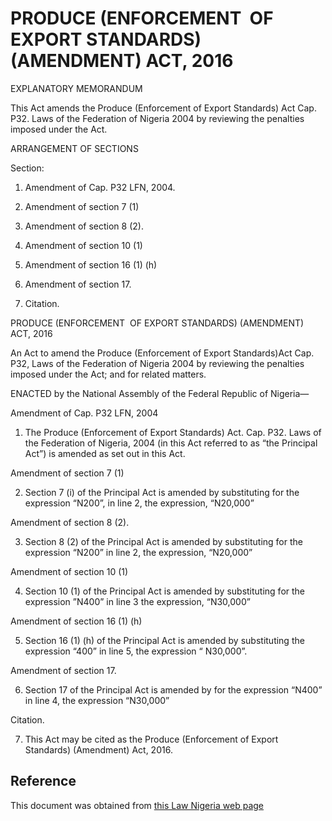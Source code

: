 # PRODUCE (ENFORCEMENT  OF EXPORT STANDARDS) (AMENDMENT) ACT, 2016

EXPLANATORY MEMORANDUM

This Act amends the Produce (Enforcement of Export Standards) Act Cap. P32. Laws of the Federation of Nigeria 2004 by reviewing the penalties imposed under the Act.

ARRANGEMENT OF SECTIONS

Section:

1. Amendment of Cap. P32 LFN, 2004.

2. Amendment of section 7 (1)

3. Amendment of section 8 (2).

4. Amendment of section 10 (1)

5. Amendment of section 16 (1) (h)

6. Amendment of section 17.

7. Citation.

PRODUCE (ENFORCEMENT  OF EXPORT STANDARDS) (AMENDMENT) ACT, 2016

An Act to amend the Produce (Enforcement of Export Standards)Act Cap. P32, Laws of the Federation of Nigeria 2004 by reviewing the penalties imposed under the Act; and for related matters.

ENACTED by the National Assembly of the Federal Republic of Nigeria—

Amendment of Cap. P32 LFN, 2004

1. The Produce (Enforcement of Export Standards) Act. Cap. P32. Laws of the Federation of Nigeria, 2004 (in this Act referred to as “the Principal Act”) is amended as set out in this Act.

Amendment of section 7 (1)

2. Section 7 (i) of the Principal Act is amended by substituting for the expression “N200”, in line 2, the expression, “N20,000”

Amendment of section 8 (2).

3. Section 8 (2) of the Principal Act is amended by substituting for the expression “N200” in line 2, the expression, “N20,000”

Amendment of section 10 (1)

4. Section 10 (1) of the Principal Act is amended by substituting for the expression ”N400” in line 3 the expression, “N30,000”

Amendment of section 16 (1) (h)

5. Section 16 (1) (h) of the Principal Act is amended by substituting the expression “400” in line 5, the expression “ N30,000”.

Amendment of section 17.

6. Section 17 of the Principal Act is amended by for the expression “N400” in line 4, the expression “N30,000”

Citation.

7. This Act may be cited as the Produce (Enforcement of Export Standards) (Amendment) Act, 2016.

## Reference

This document was obtained from [this Law Nigeria web page](http://www.lawnigeria.com/LFN/P/Produce%28Enforcement-of-Export-Standards%29%28Amendment%29Act.php)
